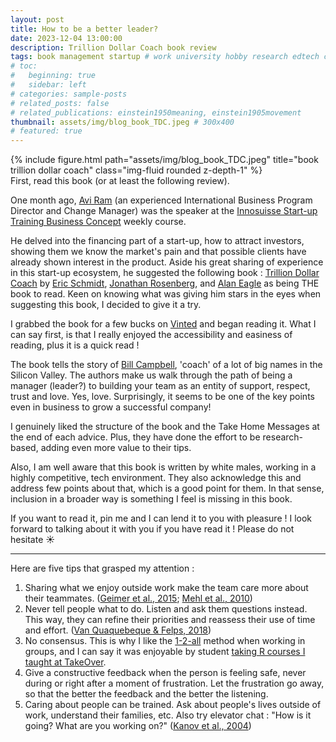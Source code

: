 ```yaml
---
layout: post
title: How to be a better leader?
date: 2023-12-04 13:00:00
description: Trillion Dollar Coach book review
tags: book management startup # work university hobby research edtech code ux ui data psychology videogames misc book
# toc:
#   beginning: true
#   sidebar: left
# categories: sample-posts
# related_posts: false
# related_publications: einstein1950meaning, einstein1905movement
thumbnail: assets/img/blog_book_TDC.jpeg # 300x400
# featured: true
---
```


<div class="row">
    <div class="col-sm mt-3 mt-md-0">
    </div>
    <div class="col-sm-5 mt-3 mt-md-0">
        {% include figure.html path="assets/img/blog_book_TDC.jpeg" title="book trillion dollar coach" class="img-fluid rounded z-depth-1" %}
    </div>
    <div class="col-sm mt-3 mt-md-0">
    </div>
</div>
<div class="caption">
    First, read this book (or at least the following review).
</div>

One month ago, [Avi Ram](https://www.linkedin.com/in/aviram/) (an experienced International Business Program Director and Change Manager) was the speaker at the [Innosuisse Start-up Training Business Concept](https://www.science2market.ch/) weekly course.

He delved into the financing part of a start-up, how to attract investors, showing them we know the market's pain and that possible clients have already shown interest in the product. Aside his great sharing of experience in this start-up ecosystem, he suggested the following book : [Trillion Dollar Coach](https://trilliondollarcoach.com/) by [Eric Schmidt](https://www.linkedin.com/in/eric-schmidt-02158951/), [Jonathan Rosenberg](https://www.linkedin.com/in/jonathanrosenberggoogle/), and [Alan Eagle](https://www.linkedin.com/in/alaneagle/) as being THE book to read. Keen on knowing what was giving him stars in the eyes when suggesting this book, I decided to give it a try.

I grabbed the book for a few bucks on [Vinted](https://www.vinted.fr/catalog?search_text=trillion%20dollar%20coach) and began reading it. What I can say first, is that I really enjoyed the accessibility and easiness of reading, plus it is a quick read ! 

The book tells the story of [Bill Campbell](https://en.wikipedia.org/wiki/Bill_Campbell_(business_executive)), 'coach' of a lot of big names in the Silicon Valley. The authors make us walk through the path of being a manager (leader?) to building your team as an entity of support, respect, trust and love. Yes, love. Surprisingly, it seems to be one of the key points even in business to grow a successful company!

I genuinely liked the structure of the book and the Take Home Messages at the end of each advice. Plus, they have done the effort to be research-based, adding even more value to their tips.

Also, I am well aware that this book is written by white males, working in a highly competitive, tech environment. They also acknowledge this and address few points about that, which is a good point for them. In that sense, inclusion in a broader way is something I feel is missing in this book.

If you want to read it, pin me and I can lend it to you with pleasure ! I look forward to talking about it with you if you have read it ! Please do not hesitate ☀️

---

Here are five tips that grasped my attention :

1. Sharing what we enjoy outside work make the team care more about their teammates. ([Geimer et al., 2015](https://doi.org/10.1016/j.jbusres.2015.02.015); [Mehl et al., 2010](https://doi.org/10.1177/0956797610362675))
2. Never tell people what to do. Listen and ask them questions instead. This way, they can refine their priorities and reassess their use of time and effort. ([Van Quaquebeque & Felps, 2018](https://doi.org/10.5465/amr.2014.0537))
3. No consensus. This is why I like the [1-2-all](https://www.liberatingstructures.com/1-1-2-4-all/) method when working in groups, and I can say it was enjoyable by student [taking R courses I taught at TakeOver](https://elearning.unige.ch/formation).
4. Give a constructive feedback when the person is feeling safe, never during or right after a moment of frustration. Let the frustration go away, so that the better the feedback and the better the listening.
5. Caring about people can be trained. Ask about people's lives outside of work, understand their families, etc. Also try elevator chat : "How is it going? What are you working on?" ([Kanov et al., 2004](https://doi.org/10.1177/000276420326021))